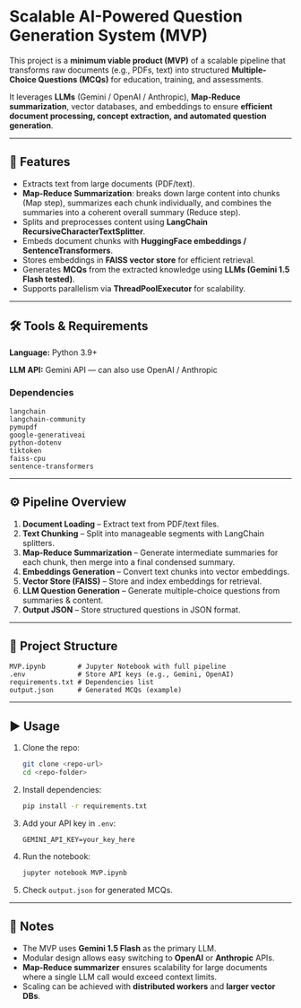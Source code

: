 # Scalable AI-Powered Question Generation System (MVP)

This project is a **minimum viable product (MVP)** of a scalable pipeline that transforms raw documents (e.g., PDFs, text) into structured **Multiple-Choice Questions (MCQs)** for education, training, and assessments.

It leverages **LLMs** (Gemini / OpenAI / Anthropic), **Map-Reduce summarization**, vector databases, and embeddings to ensure **efficient document processing, concept extraction, and automated question generation**.

---

## 🚀 Features

* Extracts text from large documents (PDF/text).
* **Map-Reduce Summarization**: breaks down large content into chunks (Map step), summarizes each chunk individually, and combines the summaries into a coherent overall summary (Reduce step).
* Splits and preprocesses content using **LangChain RecursiveCharacterTextSplitter**.
* Embeds document chunks with **HuggingFace embeddings / SentenceTransformers**.
* Stores embeddings in **FAISS vector store** for efficient retrieval.
* Generates **MCQs** from the extracted knowledge using **LLMs (Gemini 1.5 Flash tested)**.
* Supports parallelism via **ThreadPoolExecutor** for scalability.

---

## 🛠 Tools & Requirements

**Language:** Python 3.9+

**LLM API:** Gemini API — can also use OpenAI / Anthropic

### Dependencies

```
langchain
langchain-community
pymupdf
google-generativeai
python-dotenv
tiktoken
faiss-cpu
sentence-transformers
```

---

## ⚙️ Pipeline Overview

1. **Document Loading** – Extract text from PDF/text files.
2. **Text Chunking** – Split into manageable segments with LangChain splitters.
3. **Map-Reduce Summarization** – Generate intermediate summaries for each chunk, then merge into a final condensed summary.
4. **Embeddings Generation** – Convert text chunks into vector embeddings.
5. **Vector Store (FAISS)** – Store and index embeddings for retrieval.
6. **LLM Question Generation** – Generate multiple-choice questions from summaries & content.
7. **Output JSON** – Store structured questions in JSON format.

---

## 📂 Project Structure

```
MVP.ipynb        # Jupyter Notebook with full pipeline
.env             # Store API keys (e.g., Gemini, OpenAI)
requirements.txt # Dependencies list
output.json      # Generated MCQs (example)
```

---

## ▶️ Usage

1. Clone the repo:

   ```bash
   git clone <repo-url>
   cd <repo-folder>
   ```
2. Install dependencies:

   ```bash
   pip install -r requirements.txt
   ```
3. Add your API key in `.env`:

   ```
   GEMINI_API_KEY=your_key_here
   ```
4. Run the notebook:

   ```bash
   jupyter notebook MVP.ipynb
   ```
5. Check `output.json` for generated MCQs.

---

## 📌 Notes

* The MVP uses **Gemini 1.5 Flash** as the primary LLM.
* Modular design allows easy switching to **OpenAI** or **Anthropic** APIs.
* **Map-Reduce summarizer** ensures scalability for large documents where a single LLM call would exceed context limits.
* Scaling can be achieved with **distributed workers** and **larger vector DBs**.
